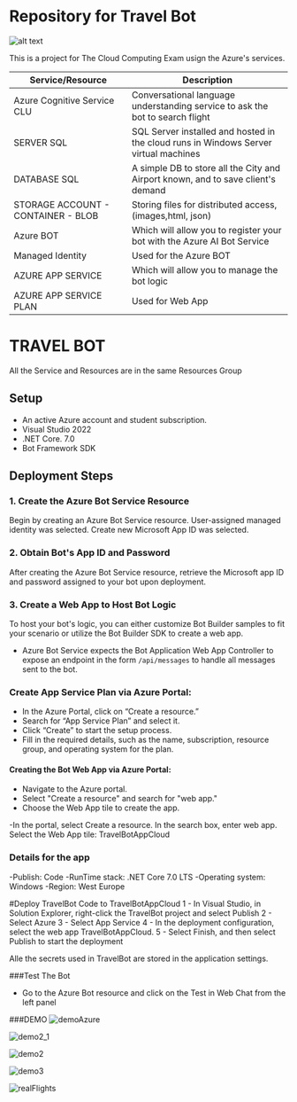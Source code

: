 # Repository for Travel Bot
![alt text](https://storageaccountprojcloud.blob.core.windows.net/container-progetto-cloud/EmailLogo.png?sp=r&st=2024-02-02T18:26:22Z&se=2024-08-31T22:00:00Z&spr=https&sv=2022-11-02&sr=c&sig=xv6vvVpt901525Ld6IWdEFz7dXaR%2Fz%2BaHA%2F3kdhoI6A%3D)

This is a project for The Cloud Computing Exam usign the Azure's services.

| Service/Resource | Description |
| ---------- | -------- | 
| Azure Cognitive Service CLU |  Conversational language understanding service to ask the bot to search flight  |
| SERVER SQL | SQL Server installed and hosted in the cloud runs in Windows Server virtual machines |
| DATABASE SQL | A simple DB to store all the City and Airport known, and to save client's demand  |
| STORAGE ACCOUNT - CONTAINER - BLOB | Storing files for distributed access, (images,html, json)  |
| Azure BOT | Which will allow you to register your bot with the Azure AI Bot Service |
| Managed Identity | Used for the Azure BOT |
| AZURE APP SERVICE | Which will allow you to manage the bot logic |
| AZURE APP SERVICE PLAN | Used for Web App |

# TRAVEL BOT 
All the Service and Resources are in the same Resources Group

## Setup
- An active Azure account and student subscription. 
- Visual Studio 2022
-  .NET Core. 7.0
- Bot Framework SDK

## Deployment Steps

### 1. Create the Azure Bot Service Resource

Begin by creating an Azure Bot Service resource.
User-assigned managed identity was selected.
Create new Microsoft App ID was selected.

### 2. Obtain Bot's App ID and Password

After creating the Azure Bot Service resource, retrieve the Microsoft app ID and password assigned to your bot upon deployment. 

### 3. Create a Web App to Host Bot Logic

To host your bot's logic, you can either customize Bot Builder samples to fit your scenario or utilize the Bot Builder SDK to create a web app. 

- Azure Bot Service expects the Bot Application Web App Controller to expose an endpoint in the form `/api/messages` to handle all messages sent to the bot.

### Create App Service Plan via Azure Portal:
- In the Azure Portal, click on “Create a resource.”
- Search for “App Service Plan” and select it.
- Click “Create” to start the setup process.
- Fill in the required details, such as the name, subscription, resource group, and operating system for the plan.


#### Creating the Bot Web App via Azure Portal:

- Navigate to the Azure portal.
- Select "Create a resource" and search for "web app."
- Choose the Web App tile to create the app.

-In the portal, select Create a resource. In the search box, enter web app. Select the Web App tile: TravelBotAppCloud

### Details for the app
-Publish: Code
-RunTime stack: .NET Core 7.0 LTS
-Operating system: Windows
-Region: West Europe

#Deploy TravelBot Code to TravelBotAppCloud
1 - In Visual Studio, in Solution Explorer, right-click the TravelBot project and select Publish
2 - Select Azure 
3 - Select App Service
4 - In the deployment configuration, select the web app TravelBotAppCloud. 
5 - Select Finish, and then select Publish to start the deployment

Alle the secrets used in TravelBot are stored in the application settings.

###Test The Bot
- Go to the Azure Bot resource  and click on the Test in Web Chat from the left panel

###DEMO
![demoAzure](https://github.com/UniRoby/TravelBot/assets/107865801/9da3db52-8bfd-4607-bafd-04d43b5c9bf2)

![demo2_1](https://github.com/UniRoby/TravelBot/assets/107865801/f3d68b30-ea49-455d-9dfc-b5d57dac9556)

![demo2](https://github.com/UniRoby/TravelBot/assets/107865801/7c3729d0-87dd-4a93-8da7-b2ee840d27fe)

![demo3](https://github.com/UniRoby/TravelBot/assets/107865801/7f36d409-0692-4a15-ae26-8bd943a29512)

![realFlights](https://github.com/UniRoby/TravelBot/assets/107865801/5a77dd99-ebab-47ab-9d2d-89f8ddf7bdbf)


  
